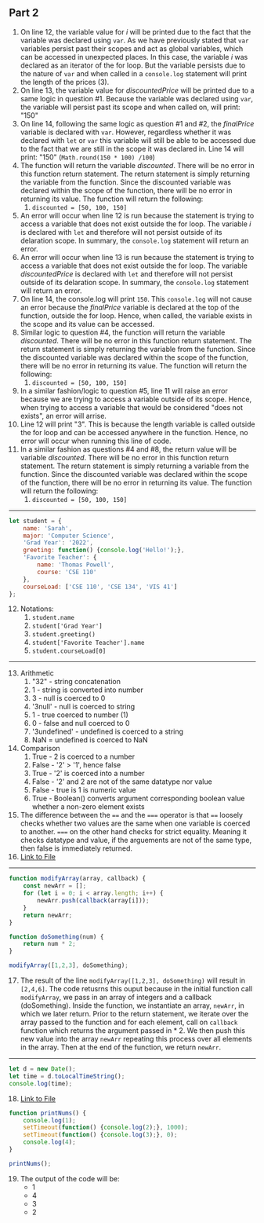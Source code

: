 ## Part 2
1. On line 12, the variable value for *i* will be printed due to the fact that the variable was declared using ```var```. As we have previously stated that ```var``` variables persist past their scopes and act as global variables, which can be accessed in unexpected places. In this case, the variable *i* was declared as an iterator of the for loop. But the variable persists due to the nature of ```var``` and when called in a ```console.log``` statement will print the length of the prices (3).
2. On line 13, the variable value for *discountedPrice* will be printed due to a same logic in question #1. Because the variable was declared using ```var```, the variable will persist past its scope and when called on, will print: "150"
3. On line 14, following the same logic as question #1 and #2, the *finalPrice* variable is declared with ```var```. However, regardless whether it was declared with ```let``` or ```var``` this variable will still be able to be accessed due to the fact that we are still in the scope it was declared in. Line 14 will print: "150" (```Math.round(150 * 100) /100```)
4. The function will return the variable *discounted*. There will be no error in this function return statement. The return statement is simply returning the variable from the function. Since the discounted variable was declared within the scope of the function, there will be no error in returning its value. The function will return the following:
   1. ```discounted = [50, 100, 150]```
5. An error will occur when line 12 is run because the statement is trying to access a variable that does not exist outside the for loop. The variable *i* is declared with ```let``` and therefore will not persist outside of its delaration scope. In summary, the ```console.log``` statement will return an error.
6. An error will occur when line 13 is run because the statement is trying to access a variable that does not exist outside the for loop. The variable *discountedPrice* is declared with ```let``` and therefore will not persist outside of its delaration scope. In summary, the ```console.log``` statement will return an error.
7. On line 14, the console.log will print ```150```. This ```console.log``` will not cause an error because the *finalPrice* variable is declared at the top of the function, outside the for loop. Hence, when called, the variable exists in the scope and its value can be accessed.
8. Similar logic to question #4, the function will return the variable *discounted*. There will be no error in this function return statement. The return statement is simply returning the variable from the function. Since the discounted variable was declared within the scope of the function, there will be no error in returning its value. The function will return the following:
   1. ```discounted = [50, 100, 150]```
9. In a similar fashion/logic to question #5, line 11 will raise an error because we are trying to access a variable outside of its scope. Hence, when trying to access a variable that would be considered "does not exists", an error will arrise.
10. Line 12 will print "3". This is because the length variable is called outside the for loop and can be accessed anywhere in the function. Hence, no error will occur when running this line of code.
11. In a similar fashion as questions #4 and #8, the return value will be variable *discounted*. There will be no error in this function return statement. The return statement is simply returning a variable from the function. Since the discounted variable was declared within the scope of the function, there will be no error in returning its value. The function will return the following:
    1. ```discounted = [50, 100, 150]```
---

```javascript
let student = {
    name: 'Sarah',
    major: 'Computer Science',
    'Grad Year': '2022',
    greeting: function() {console.log('Hello!');},
    'Favorite Teacher': {
        name: 'Thomas Powell',
        course: 'CSE 110'
    },
    courseLoad: ['CSE 110', 'CSE 134', 'VIS 41']
};
```
12.  Notations:
     1.   ```student.name```
     2.   ```student['Grad Year']```
     3.   ```student.greeting()```
     4.   ```student['Favorite Teacher'].name```
     5.   ```student.courseLoad[0]```
---
13.  Arithmetic
     1.   "32" - string concatenation
     2.   1 - string is converted into number
     3.   3 - null is coerced to 0
     4.   '3null' - null is coerced to string
     5.   1 - true coerced to number (1)
     6.   0 - false and null coerced to 0
     7.   '3undefined' - undefined is coerced to a string
     8.   NaN = undefined is coerced to NaN
14.  Comparison
     1.   True - 2 is coerced to a number
     2.   False - '2' > '1', hence false
     3.   True - '2' is coerced into a number
     4.   False - '2' and 2 are not of the same datatype nor value
     5.   False - true is 1 is numeric value
     6.   True - Boolean() converts argument corresponding boolean value whether a non-zero element exists
15.  The difference between the ```==``` and the ```===``` operator is that ```==``` loosely checks whether two values are the same when one variable is coerced to another. ```===``` on the other hand checks for strict equality. Meaning it checks datatype and value, if the arguements are not of the same type, then false is immediately returned.
16.  [Link to File](/expose/javascript/part2-question16.js)
---
```javascript   
function modifyArray(array, callback) {
    const newArr = [];
    for (let i = 0; i < array.length; i++) {
        newArr.push(callback(array[i]));
    }
    return newArr;
}

function doSomething(num) {
    return num * 2;
}

modifyArray([1,2,3], doSomething);
```
17.  The result of the line `modifyArray([1,2,3], doSomething)` will result in ```[2,4,6]```. The code retusrns this ouput because in the initial function call ```modifyArray```, we pass in an array of integers and a callback (doSomething). Inside the function, we instantiate an array, ```newArr```, in which we later return. Prior to the return statement, we iterate over the array passed to the function and for each element, call on ```callback``` function which returns the argument passed in * 2. We then push this new value into the array ```newArr``` repeating this process over all elements in the array. Then at the end of the function, we return ```newArr```.
---
```javascript
let d = new Date();
let time = d.toLocalTimeString();
console.log(time);
``` 
18. [Link to File](/expose/javascript/part2-question18.js) 
```javascript
function printNums() {
    console.log(1);
    setTimeout(function() {console.log(2);}, 1000);
    setTimeout(function() {console.log(3);}, 0);
    console.log(4);
}

printNums();
```
19. The output of the code will be:
    - 1
    - 4
    - 3
    - 2